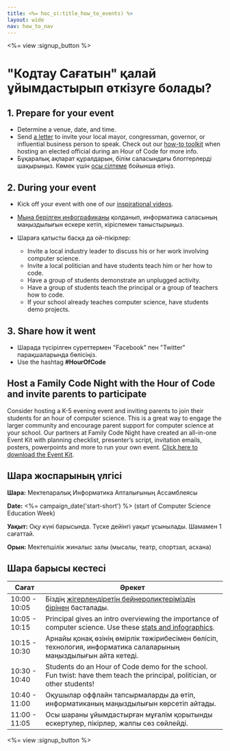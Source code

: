 ```yaml
---
title: <%= hoc_s(:title_how_to_events) %>
layout: wide
nav: how_to_nav
---
```

<%= view :signup_button %>

# "Кодтау Сағатын" қалай ұйымдастырып өткізуге болады?

## 1. Prepare for your event

- Determine a venue, date, and time.
- Send [a letter](https://hourofcode.com/promote/resources#sample-emails) to invite your local mayor, congressman, governor, or influential business person to speak. Check out our [how-to toolkit](<%=localized_file('/files/elected-official.pdf')%>) when hosting an elected official during an Hour of Code for more info.
- Бұқаралық ақпарат құралдарын, білім саласындағы блоггерлерді шақырыңыз. Көмек үшін [осы сілтеме](<%= resolve_url('/promote/press-kit') %>) бойынша өтіңіз.

## 2. During your event

- Kick off your event with one of our [inspirational videos](<%= resolve_url('/promote/resources#videos') %>).
- [Мына берілген инфографиканы](<%= resolve_url('/promote/stats') %>) қолданып, информатика саласының маңыздылығын ескере кетіп, кіріспемен таныстырыңыз.   
      
    
- Шараға қатысты басқа да ой-пікірлер: 
    - Invite a local industry leader to discuss his or her work involving computer science.
    - Invite a local politician and have students teach him or her how to code.
    - Have a group of students demonstrate an unplugged activity.
    - Have a group of students teach the principal or a group of teachers how to code.
    - If your school already teaches computer science, have students demo projects.

## 3. Share how it went

- Шарада түсірілген суреттермен "Facebook" пен "Twitter" парақшаларында бөлісіңіз. 
- Use the hashtag **#HourOfCode**

## Host a Family Code Night with the Hour of Code and invite parents to participate

Consider hosting a K-5 evening event and inviting parents to join their students for an hour of computer science. This is a great way to engage the larger community and encourage parent support for computer science at your school. Our partners at Family Code Night have created an all-in-one Event Kit with planning checklist, presenter’s script, invitation emails, posters, powerpoints and more to run your own event. [Click here to download the Event Kit](http://www.familycodenight.org/DownloadCodeDotOrg.html).

## Шара жоспарының үлгісі

**Шара:** Мектепаралық Информатика Апталығының Ассамблеясы

**Date:** <%= campaign_date('start-short') %> (start of Computer Science Education Week)

**Уақыт:** Оқу күні барысында. Түске дейінгі уақыт ұсынылады. Шамамен 1 сағаттай.

**Орын:** Мектепшілік жиналыс залы (мысалы, театр, спортзал, асхана)   
  


## Шара барысы кестесі

| Сағат         | Әрекет                                                                                                                                           |
| ------------- | ------------------------------------------------------------------------------------------------------------------------------------------------ |
| 10:00 - 10:05 | Біздің [жігерлендіретін бейнероликтеріміздің бірінен](<%= resolve_url('/promote/resources#videos') %>) басталады.                                  |
| 10:05 - 10:15 | Principal gives an intro overviewing the importance of computer science. Use these [stats and infographics](<%= resolve_url('/promote/stats') %>). |
| 10:15 - 10:30 | Арнайы қонақ өзінің өмірлік тәжірибесімен бөлісіп, технология, информатика салаларының маңыздылығын айта кетеді.                                 |
| 10:30 - 10:40 | Students do an Hour of Code demo for the school. Fun twist: have them teach the principal, politician, or other students!                        |
| 10:40 - 11:00 | Оқушылар оффлайн тапсырмаларды да өтіп, информатиканың маңыздылығын көрсетіп айтады.                                                             |
| 11:00 - 11:05 | Осы шараны ұйымдастырған мұғалім қорытынды ескертулер, пікірлер, жалпы сөз сөйлейді.                                                             |

<%= view :signup_button %>